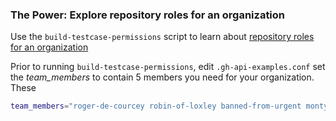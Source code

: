 ### The Power: Explore repository roles for an organization 
Use the `build-testcase-permissions` script to learn about [repository roles for an organization](https://docs.github.com/en/organizations/managing-user-access-to-your-organizations-repositories/managing-repository-roles/repository-roles-for-an-organization)

Prior to running `build-testcase-permissions`, edit `.gh-api-examples.conf` set the *team_members* to contain 5 members you need for your organization. These 

```bash
team_members="roger-de-courcey robin-of-loxley banned-from-urgent monty-bojangle grillpan-eddie"
```
